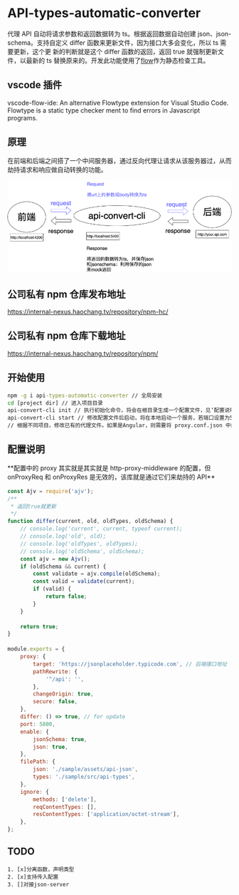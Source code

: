 # API-types-automatic-converter

代理 API 自动将请求参数和返回数据转为 ts。根据返回数据自动创建 json、json-schema。支持自定义 differ 函数来更新文件，因为接口大多会变化，所以 ts 需要更新，这个更
新的判断就是这个 differ 函数的返回，返回 true 就强制更新文件，以最新的 ts 替换原来的。开发此功能使用了[flow](https://flow.org/en/)作为静态检查工具。

## vscode 插件

vscode-flow-ide: An alternative Flowtype extension for Visual Studio Code. Flowtype is a static type checker ment to find errors in Javascript programs.

## 原理

在前端和后端之间搭了一个中间服务器，通过反向代理让请求从该服务器过，从而劫持请求和响应做自动转换的功能。

![avatar](./api-converter.png)

## 公司私有 npm 仓库发布地址

https://internal-nexus.haochang.tv/repository/npm-hc/

## 公司私有 npm 仓库下载地址

https://internal-nexus.haochang.tv/repository/npm/

## 开始使用

```cmd
npm -g i api-types-automatic-converter // 全局安装
cd [project dir] // 进入项目目录
api-convert-cli init // 执行初始化命令，将会在根目录生成一个配置文件，见‘配置说明’
api-convert-cli start // 修改配置文件后启动，将在本地启动一个服务，若端口设置为5800，那么该服务的地址就是http://localhost:5800
// 根据不同项目，修改已有的代理文件。如果是Angular，则需要将 proxy.conf.json 中的target地址改为http://localhost:5800
```

## 配置说明

\*\*配置中的 proxy 其实就是其实就是 http-proxy-middleware 的配置，但 onProxyReq 和 onProxyRes 是无效的，该库就是通过它们来劫持的 API\*\*

```js
const Ajv = require('ajv');
/**
 * 返回true就更新
 */
function differ(current, old, oldTypes, oldSchema) {
	// console.log('current', current, typeof current);
	// console.log('old', old);
	// console.log('oldTypes', oldTypes);
	// console.log('oldSchema', oldSchema);
	const ajv = new Ajv();
	if (oldSchema && current) {
		const validate = ajv.compile(oldSchema);
		const valid = validate(current);
		if (valid) {
			return false;
		}
	}

	return true;
}

module.exports = {
	proxy: {
		target: 'https://jsonplaceholder.typicode.com', // 后端接口地址
		pathRewrite: {
			'^/api': '',
		},
		changeOrigin: true,
		secure: false,
	},
	differ: () => true, // for update
	port: 5800,
	enable: {
		jsonSchema: true,
		json: true,
	},
	filePath: {
		json: './sample/assets/api-json',
		types: './sample/src/api-types',
	},
	ignore: {
		methods: ['delete'],
		reqContentTypes: [],
		resContentTypes: ['application/octet-stream'],
	},
};
```

## TODO

    1. [x]分离函数，声明类型
    2. [x]支持传入配置
    3. []对接json-server
